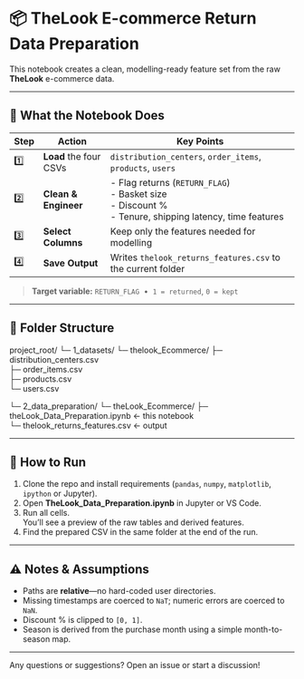 # 📦 TheLook E-commerce Return Data Preparation

This notebook creates a clean, modelling-ready feature set from the raw **TheLook** e-commerce data.

---

## 📑 What the Notebook Does

| Step | Action | Key Points |
|------|--------|------------|
| 1️⃣ | **Load** the four CSVs | `distribution_centers`, `order_items`, `products`, `users` |
| 2️⃣ | **Clean & Engineer** | - Flag returns (`RETURN_FLAG`)  <br>- Basket size  <br>- Discount %  <br>- Tenure, shipping latency, time features |
| 3️⃣ | **Select Columns** | Keep only the features needed for modelling |
| 4️⃣ | **Save Output** | Writes `thelook_returns_features.csv` to the current folder |

> **Target variable:** `RETURN_FLAG` &nbsp;•&nbsp; `1 = returned`, `0 = kept`

---

## 📂 Folder Structure

project_root/
└─ 1_datasets/
   └─ thelook_Ecommerce/
      ├─ distribution_centers.csv  
      ├─ order_items.csv  
      ├─ products.csv  
      └─ users.csv  

└─ 2_data_preparation/
   └─ theLook_Ecommerce/
      ├─ theLook_Data_Preparation.ipynb   ← this notebook  
      └─ thelook_returns_features.csv     ← output

---

## 🚀 How to Run

1. Clone the repo and install requirements (`pandas`, `numpy`, `matplotlib`, `ipython` or Jupyter).
2. Open **TheLook_Data_Preparation.ipynb** in Jupyter or VS Code.
3. Run all cells.  
   You’ll see a preview of the raw tables and derived features.
4. Find the prepared CSV in the same folder at the end of the run.

---

## ⚠️ Notes & Assumptions

* Paths are **relative**—no hard-coded user directories.
* Missing timestamps are coerced to `NaT`; numeric errors are coerced to `NaN`.
* Discount % is clipped to `[0, 1]`.
* Season is derived from the purchase month using a simple month-to-season map.

---

Any questions or suggestions? Open an issue or start a discussion!